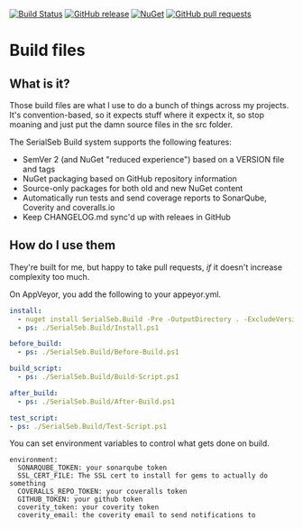 [![Build Status](https://ci.appveyor.com/api/projects/status/mp5v36y4lg76ppju?svg=true)](https://ci.appveyor.com/project/OpenRasta/SerialSeb.Build)
[![GitHub release](https://img.shields.io/github/release/serialseb/SerialSeb.Build.svg)](https://github.com/serialseb/SerialSeb.Build/releases/latest)
[![NuGet](https://img.shields.io/nuget/v/SerialSeb.Build.svg)](https://www.nuget.org/packages/SerialSeb.Build/)
[![GitHub pull requests](https://img.shields.io/github/issues-pr/serialseb/SerialSeb.Build.svg)](https://github.com/serialseb/ConsulStructure/pulls)

# Build files

## What is it?

Those build files are what I use to do a bunch of things across my projects. 
It's convention-based, so it expects stuff where it expectx it, so stop moaning
and just put the damn source files in the src folder.

The SerialSeb Build system supports the following features:

 - SemVer 2 (and NuGet "reduced experience") based on a VERSION file and tags
 - NuGet packaging based on GitHub repository information
 - Source-only packages for both old and new NuGet content
 - Automatically run tests and send coverage reports to SonarQube, Coverity and
   coveralls.io
 - Keep CHANGELOG.md sync'd up with releaes in GitHub

## How do I use them

They're built for me, but happy to take pull requests, *if* it doesn't increase
complexity too much.

On AppVeyor, you add the following to your appeyor.yml.

```yml
install:
  - nuget install SerialSeb.Build -Pre -OutputDirectory . -ExcludeVersion
  - ps: ./SerialSeb.Build/Install.ps1

before_build:
  - ps: ./SerialSeb.Build/Before-Build.ps1

build_script:
  - ps: ./SerialSeb.Build/Build-Script.ps1

after_build:
  - ps: ./SerialSeb.Build/After-Build.ps1

test_script:
- ps: ./SerialSeb.Build/Test-Script.ps1

```

You can set environment variables to control what gets done on build.

```
environment:
  SONARQUBE_TOKEN: your sonarqube token
  SSL_CERT_FILE: The SSL cert to install for gems to actually do something
  COVERALLS_REPO_TOKEN: your coveralls token
  GITHUB_TOKEN: your github token
  coverity_token: your coverity token
  coverity_email: the coverity email to send notifications to
```
